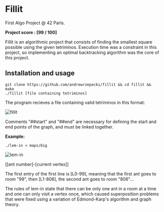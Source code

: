 # Fillit
First Algo Project @ 42 Paris.

**Project score : [99 / 100]**

Fillit is an algorithmic project that consists of finding the smallest square possible using the given tetriminos.
Execution time was a constraint in this project, so implementing an optimal backtracking algorithm was the core of this project. 


## Installation and usage

```
git clone https://github.com/andrewrzepecki/fillit && cd fillit && make
./fillit [file containing tetriminos]
```

The program recieves a file containing valid tetriminos in this format:

![fillit](png/tetris)

Comments "##start" and "##end" are necessary for defining the start and end points of the graph, and must be linked together.

**Example:**

```
./lem-in < maps/big
```
![lem-in](https://i.ibb.co/7pSmxPM/Screen-Shot-2019-10-28-at-1-20-03-PM.png)

[[ant number]-[current vertex]]

The first entry of the first line is [L0-99], meaning that the first ant goes to room "99", then [L1-806], the second ant goes to room "806"... 

The rules of lem-in state that there can be only one ant in a room at a time and one can only visit a vertex once, which caused superposition problems that were fixed using a variation of Edmond-Karp's algorithm and graph theory.
